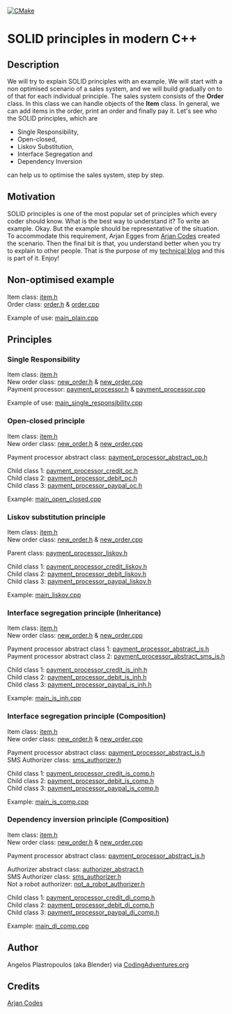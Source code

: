 [![CMake](https://github.com/plusangel/solid_principles_cpp/actions/workflows/cmake.yml/badge.svg)](https://github.com/plusangel/solid_principles_cpp/actions/workflows/cmake.yml)

# SOLID principles in modern C++

## Description
We will try to explain SOLID principles with an example. We will start with a non optimised scenario of a sales system, and
we will build gradually on to of that for each individual principle. The sales system consists of the **Order** class. In this class
we can handle objects of the **Item** class. In general, we can add items in the order, print an order and finally pay it. Let's
see who the SOLID principles, which are
- Single Responsibility,
- Open-closed,
- Liskov Substitution,
- Interface Segregation and
- Dependency Inversion

can help us to optimise the sales system, step by step.

## Motivation
SOLID principles is one of the most popular set of principles which every coder should know. What is the best way
to understand it? To write an example. Okay. But the example should be representative of the situation. To accommodate this requirement,
Arjan Egges from [Arjan Codes](https://www.youtube.com/channel/UCVhQ2NnY5Rskt6UjCUkJ_DA) created the scenario. Then the final bit is that, you understand better when you try to explain to other 
people. That is the purpose of my [technical blog](http://codingadventures.org/) and this is part of it. Enjoy!

## Non-optimised example

Item class: [item.h](./include/item.h) \
Order class: [order.h](./include/order.h) & [order.cpp](./src/order.cpp)

Example of use: [main_plain.cpp](examples/main_plain.cpp)

## Principles

### Single Responsibility

Item class: [item.h](./include/item.h) \
New order class: [new_order.h](./include/new_order.h) & [new_order.cpp](./src/new_order.cpp) \
Payment processor: [payment_processor.h](./include/payment_processor.h) & [payment_processor.cpp](./src/payment_processor.cpp)

Example of use: [main_single_responsibility.cpp](examples/main_single_responsibility.cpp)

### Open-closed principle

Item class: [item.h](./include/item.h) \
New order class: [new_order.h](./include/new_order.h) & [new_order.cpp](./src/new_order.cpp) 

Payment processor abstract class: [payment_processor_abstract_op.h](./include/payment_processor_abstract_oc.h)

Child class 1: [payment_processor_credit_oc.h](./include/payment_processor_credit_oc.h) \
Child class 2: [payment_processor_debit_oc.h](./include/payment_processor_debit_oc.h) \
Child class 3: [payment_processor_paypal_oc.h](./include/payment_processor_paypal_oc.h)

Example: [main_open_closed.cpp](examples/main_open_closed.cpp)

### Liskov substitution principle

Item class: [item.h](./include/item.h) \
New order class: [new_order.h](./include/new_order.h) & [new_order.cpp](./src/new_order.cpp)

Parent class: [payment_processor_liskov.h](./include/payment_processor_abstract_liskov.h)

Child class 1: [payment_processor_credit_liskov.h](./include/payment_processor_credit_liskov.h) \
Child class 2: [payment_processor_debit_liskov.h](./include/payment_processor_debit_liskov.h) \
Child class 3: [payment_processor_paypal_liskov.h](./include/payment_processor_paypal_liskov.h)

Example: [main_liskov.cpp](examples/main_liskov.cpp)

### Interface segregation principle (Inheritance)

Item class: [item.h](./include/item.h) \
New order class: [new_order.h](./include/new_order.h) & [new_order.cpp](./src/new_order.cpp) 

Payment processor abstract class 1: [payment_processor_abstract_is.h](./include/payment_processor_abstract_is.h) \
Payment processor abstract class 2: [payment_processor_abstract_sms_is.h](./include/payment_processor_abstract_sms_is_inh.h)

Child class 1: [payment_processor_credit_is_inh.h](./include/payment_processor_credit_is_inh.h) \
Child class 2: [payment_processor_debit_is_inh.h](./include/payment_processor_debit_is_inh.h) \
Child class 3: [payment_processor_paypal_is_inh.h](./include/payment_processor_paypal_is_inh.h) 

Example: [main_is_inh.cpp](examples/main_is_inh.cpp)

### Interface segregation principle (Composition)

Item class: [item.h](./include/item.h) \
New order class: [new_order.h](./include/new_order.h) & [new_order.cpp](./src/new_order.cpp) 

Payment processor abstract  class: [payment_processor_abstract_is.h](./include/payment_processor_abstract_is.h) \
SMS Authorizer class: [sms_authorizer.h](./include/sms_authorizer.h)

Child class 1: [payment_processor_credit_is_comp.h](./include/payment_processor_credit_is_comp.h) \
Child class 2: [payment_processor_debit_is_comp.h](./include/payment_processor_debit_is_comp.h) \
Child class 3: [payment_processor_paypal_is_comp.h](./include/payment_processor_paypal_is_comp.h)

Example: [main_is_comp.cpp](examples/main_is_comp.cpp)

### Dependency inversion principle (Composition)

Item class: [item.h](./include/item.h) \
New order class: [new_order.h](./include/new_order.h) & [new_order.cpp](./src/new_order.cpp)

Payment processor abstract class: [payment_processor_abstract_is.h](./include/payment_processor_abstract_is.h)

Authorizer abstract class: [authorizer_abstract.h](./include/authorizer_abstract.h) \
SMS Authorizer class: [sms_authorizer.h](./include/sms_authorizer_di.h) \
Not a robot authorizer: [not_a_robot_authorizer.h](./include/not_a_robot_authorizer_di.h)

Child class 1: [payment_processor_credit_di_comp.h](./include/payment_processor_credit_di_comp.h) \
Child class 2: [payment_processor_debit_di_comp.h](./include/payment_processor_debit_di_comp.h) \
Child class 3: [payment_processor_paypal_di_comp.h](./include/payment_processor_paypal_di_comp.h)

Example: [main_di_comp.cpp](examples/main_di_comp.cpp)

## Author
Angelos Plastropoulos (aka Blender) via [CodingAdventures.org](http://codingadventures.org/)


## Credits
[Arjan Codes](https://www.youtube.com/channel/UCVhQ2NnY5Rskt6UjCUkJ_DA)